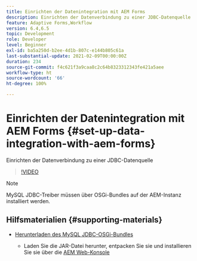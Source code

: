 ```yaml
---
title: Einrichten der Datenintegration mit AEM Forms
description: Einrichten der Datenverbindung zu einer JDBC-Datenquelle
feature: Adaptive Forms,Workflow
version: 6.4,6.5
topic: Development
role: Developer
level: Beginner
exl-id: ba5a250d-b2ee-4d1b-807c-e144b805c61a
last-substantial-update: 2021-02-09T00:00:00Z
duration: 234
source-git-commit: f4c621f3a9caa8c2c64b8323312343fe421a5aee
workflow-type: ht
source-wordcount: '66'
ht-degree: 100%

---
```


# Einrichten der Datenintegration mit AEM Forms {#set-up-data-integration-with-aem-forms}

Einrichten der Datenverbindung zu einer JDBC-Datenquelle

>[!VIDEO](https://video.tv.adobe.com/v/17724?quality=12&learn=on)

>[!NOTE]
>
>MySQL JDBC-Treiber müssen über OSGi-Bundles auf der AEM-Instanz installiert werden.

## Hilfsmaterialien {#supporting-materials}

* [Herunterladen des MySQL JDBC-OSGi-Bundles](https://dev.mysql.com/downloads/connector/j/)

   * Laden Sie die JAR-Datei herunter, entpacken Sie sie und installieren Sie sie über die [AEM Web-Konsole](http://localhost:4502/system/console/bundles)
